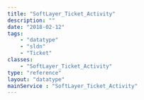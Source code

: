 ```yaml
---
title: "SoftLayer_Ticket_Activity"
description: ""
date: "2018-02-12"
tags:
    - "datatype"
    - "sldn"
    - "Ticket"
classes:
    - "SoftLayer_Ticket_Activity"
type: "reference"
layout: "datatype"
mainService : "SoftLayer_Ticket_Activity"
---
```

